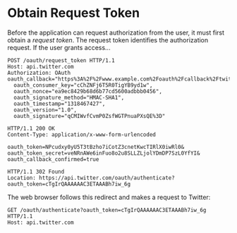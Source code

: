 # Obtain Request Token

Before the application can request authorization from the user, it must first
obtain a _request token_.  The request token identifies the authorization
request.  If the user grants access...

```http
POST /oauth/request_token HTTP/1.1
Host: api.twitter.com
Authorization: OAuth oauth_callback="https%3A%2F%2Fwww.example.com%2Foauth%2Fcallback%2Ftwitter",
  oauth_consumer_key="cChZNFj6T5R0TigYB9yd1w",
  oauth_nonce="ea9ec8429b68d6b77cd5600adbbb0456",
  oauth_signature_method="HMAC-SHA1",
  oauth_timestamp="1318467427",
  oauth_version="1.0",
  oauth_signature="qCMIWvfCvmP0ZsfWGTPnuaPXsQE%3D"
```

```
HTTP/1.1 200 OK
Content-Type: application/x-www-form-urlencoded

oauth_token=NPcudxy0yU5T3tBzho7iCotZ3cnetKwcTIRlX0iwRl0&
oauth_token_secret=veNRnAWe6inFuo8o2u8SLLZLjolYDmDP7SzL0YfYI&
oauth_callback_confirmed=true
```

```http
HTTP/1.1 302 Found
Location: https://api.twitter.com/oauth/authenticate?oauth_token=cTgIrQAAAAAAC3ETAAABh7iw_6g
```

The web browser follows this redirect and makes a request to Twitter:

```http
GET /oauth/authenticate?oauth_token=cTgIrQAAAAAAC3ETAAABh7iw_6g HTTP/1.1
Host: api.twitter.com
```
